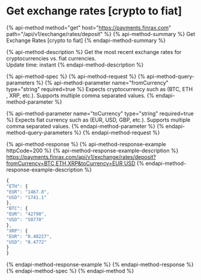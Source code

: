 # Get exchange rates \[crypto to fiat\]

{% api-method method="get" host="https://payments.finrax.com" path="/api/v1/exchange/rates/deposit" %}
{% api-method-summary %}
Get Exchange Rates \[crypto to fiat\]
{% endapi-method-summary %}

{% api-method-description %}
Get the most recent exchange rates for cryptocurrencies vs. fiat currencies.  
Update time: instant
{% endapi-method-description %}

{% api-method-spec %}
{% api-method-request %}
{% api-method-query-parameters %}
{% api-method-parameter name="fromCurrency" type="string" required=true %}
Expects cryptocurrency such as \(BTC, ETH , XRP, etc.\). Supports multiple comma separated values.
{% endapi-method-parameter %}

{% api-method-parameter name="toCurrency" type="string" required=true %}
Expects fiat currency such as \(EUR, USD, GBP, etc.\). Supports multiple comma separated values.
{% endapi-method-parameter %}
{% endapi-method-query-parameters %}
{% endapi-method-request %}

{% api-method-response %}
{% api-method-response-example httpCode=200 %}
{% api-method-response-example-description %}
https://payments.finrax.com/api/v1/exchange/rates/deposit?fromCurrency=BTC,ETH,XRP&toCurrency=EUR,USD
{% endapi-method-response-example-description %}

```javascript
{
"ETH": {
"EUR": "1467.8",
"USD": "1741.1"
},
"BTC": {
"EUR": "42798",
"USD": "50770"
},
"XRP": {
"EUR": "0.40227",
"USD": "0.4772"
}
}
```
{% endapi-method-response-example %}
{% endapi-method-response %}
{% endapi-method-spec %}
{% endapi-method %}




